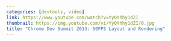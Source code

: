 ```yaml
---
categories: [devtools, video]
link: https://www.youtube.com/watch?v=YyQYhhy1dZI
thumbnail: https://img.youtube.com/vi/YyQYhhy1dZI/0.jpg
title: "Chrome Dev Summit 2013: 60FPS Layout and Rendering"
---
```

